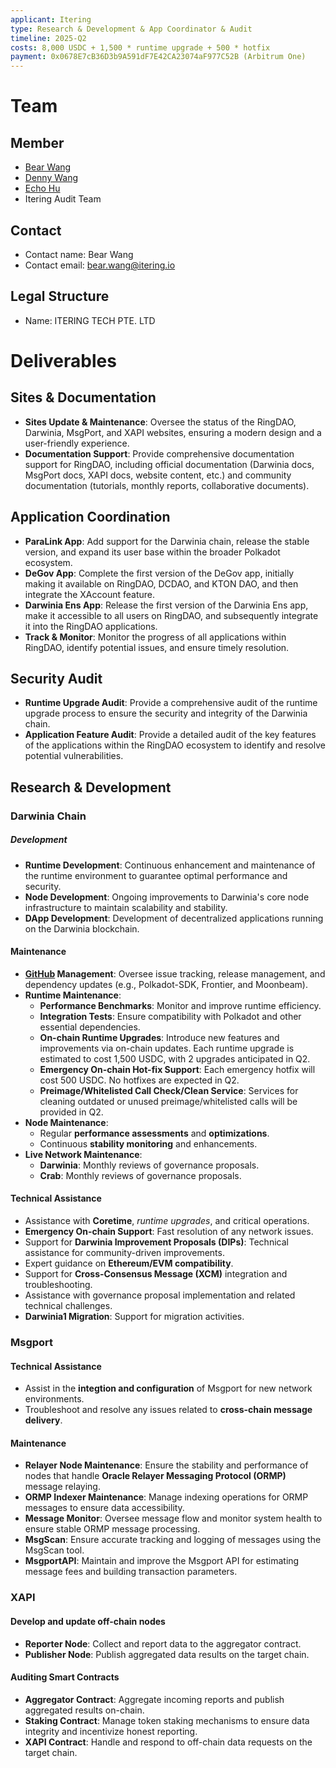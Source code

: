 ```yaml
---
applicant: Itering
type: Research & Development & App Coordinator & Audit 
timeline: 2025-Q2
costs: 8,000 USDC + 1,500 * runtime upgrade + 500 * hotfix
payment: 0x0678E7cB36D3b9A591dF7E42CA23074aF977C52B (Arbitrum One)
---
```


# Team

## Member

- [Bear Wang](https://github.com/boundless-forest)
- [Denny Wang](https://github.com/hackfisher)
- [Echo Hu](https://github.com/hujw77)
- Itering Audit Team

## Contact

- Contact name: Bear Wang
- Contact email: bear.wang@itering.io

## Legal Structure

- Name: ITERING TECH PTE. LTD

# Deliverables

## Sites & Documentation

- **Sites Update & Maintenance**: Oversee the status of the RingDAO, Darwinia, MsgPort, and XAPI websites, ensuring a modern design and a user-friendly experience.
- **Documentation Support**: Provide comprehensive documentation support for RingDAO, including official documentation (Darwinia docs, MsgPort docs, XAPI docs, website content, etc.) and community documentation (tutorials, monthly reports, collaborative documents).

## Application Coordination

- **ParaLink App**: Add support for the Darwinia chain, release the stable version, and expand its user base within the broader Polkadot ecosystem.
- **DeGov App**: Complete the first version of the DeGov app, initially making it available on RingDAO, DCDAO, and KTON DAO, and then integrate the XAccount feature.
- **Darwinia Ens App**: Release the first version of the Darwinia Ens app, make it accessible to all users on RingDAO, and subsequently integrate it into the RingDAO applications.
- **Track & Monitor**: Monitor the progress of all applications within RingDAO, identify potential issues, and ensure timely resolution.

## Security Audit

- **Runtime Upgrade Audit**: Provide a comprehensive audit of the runtime upgrade process to ensure the security and integrity of the Darwinia chain.
- **Application Feature Audit**: Provide a detailed audit of the key features of the applications within the RingDAO ecosystem to identify and resolve potential vulnerabilities.

## Research & Development

### Darwinia Chain

##### Development

- **Runtime Development**: Continuous enhancement and maintenance of the runtime environment to guarantee optimal performance and security. 
- **Node Development**: Ongoing improvements to Darwinia's core node infrastructure to maintain scalability and stability.
- **DApp Development**: Development of decentralized applications running on the Darwinia blockchain.

#### Maintenance

- **[GitHub](https://github.com/darwinia-network) Management**: Oversee issue tracking, release management, and dependency updates (e.g., Polkadot-SDK, Frontier, and Moonbeam).
- **Runtime Maintenance**:
  - **Performance Benchmarks**: Monitor and improve runtime efficiency.
  - **Integration Tests**: Ensure compatibility with Polkadot and other essential dependencies.
  - **On-chain Runtime Upgrades**: Introduce new features and improvements via on-chain updates. Each runtime upgrade is estimated to cost 1,500 USDC, with 2 upgrades anticipated in Q2.
  - **Emergency On-chain Hot-fix Support**: Each emergency hotfix will cost 500 USDC. No hotfixes are expected in Q2.
  - **Preimage/Whitelisted Call Check/Clean Service**: Services for cleaning outdated or unused preimage/whitelisted calls will be provided in Q2.
- **Node Maintenance**:
  - Regular **performance assessments** and **optimizations**.
  - Continuous **stability monitoring** and enhancements.
- **Live Network Maintenance**:
  - **Darwinia**: Monthly reviews of governance proposals.
  - **Crab**: Monthly reviews of governance proposals.

#### Technical Assistance

- Assistance with **Coretime**, *runtime upgrades*, and critical operations.
- **Emergency On-chain Support**: Fast resolution of any network issues.
- Support for **Darwinia Improvement Proposals (DIPs)**: Technical assistance for community-driven improvements.
- Expert guidance on **Ethereum/EVM compatibility**.
- Support for **Cross-Consensus Message (XCM)** integration and troubleshooting.
- Assistance with governance proposal implementation and related technical challenges.
- **Darwinia1 Migration**: Support for migration activities.

### Msgport

#### Technical Assistance

- Assist in the **integtion and configuration** of Msgport for new network environments.
- Troubleshoot and resolve any issues related to **cross-chain message delivery**.

#### Maintenance

- **Relayer Node Maintenance**: Ensure the stability and performance of nodes that handle **Oracle Relayer Messaging Protocol (ORMP)** message relaying.
- **ORMP Indexer Maintenance**: Manage indexing operations for ORMP messages to ensure data accessibility.
- **Message Monitor**: Oversee message flow and monitor system health to ensure stable ORMP message processing.
- **MsgScan**: Ensure accurate tracking and logging of messages using the MsgScan tool.
- **MsgportAPI**: Maintain and improve the Msgport API for estimating message fees and building transaction parameters.

### XAPI

#### Develop and update off-chain nodes

- **Reporter Node**: Collect and report data to the aggregator contract.
- **Publisher Node**: Publish aggregated data results on the target chain.

#### Auditing Smart Contracts

- **Aggregator Contract**: Aggregate incoming reports and publish aggregated results on-chain.
- **Staking Contract**: Manage token staking mechanisms to ensure data integrity and incentivize honest reporting.
- **XAPI Contract**: Handle and respond to off-chain data requests on the target chain.
